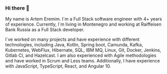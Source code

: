 ### Hi there 👋

My name is Artem Eremim. I\`m a Full Stack software engineer with 4+ years of experience. Currently, I\`m living in Montenegro and working at Raiffeisen Bank Russia as a Full Stack developer.

I`ve worked on many projects and have experience with different technologies, including Java, Kotlin, Spring boot, Camunda, Kafka, Kubernetes, WebFlux, Hibernate, SQL, IBM MQ, Linux, Git, Docker, Jenkins, Gitlab CI, and Hazelcast. I am also experienced with Agile methodologies and have worked in Scrum and Less teams. Additionally, I have experience with JavaScript, TypeScript, React, and Angular 10.

